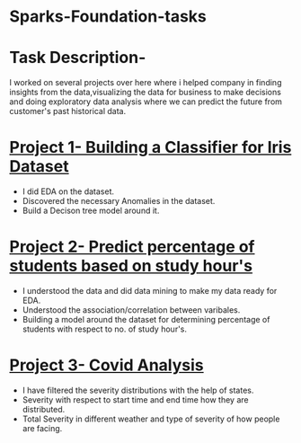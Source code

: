 # Sparks-Foundation-tasks

# Task Description- 
I worked on several projects over here where i helped company in finding insights from the data,visualizing the data for business to make decisions and doing exploratory 
data analysis where we can predict the future from customer's past historical data.

# [Project 1- Building a Classifier for Iris Dataset](https://github.com/anurag879/Sparks-Foundation-tasks/blob/main/Iris_prediction)
* I did EDA on the dataset.
* Discovered the necessary Anomalies in the dataset.
* Build a Decison tree model around it.

# [Project 2- Predict percentage of students based on study hour's](https://github.com/anurag879/Sparks-Foundation-tasks/blob/main/Student_scores_task)
* I understood the data and did data mining to make my data ready for EDA.
* Understood the association/correlation between varibales.
* Building a model around the dataset for determining percentage of students with respect to no. of study hour's.

# [Project 3- Covid Analysis](https://public.tableau.com/profile/anurag.singh5723#!/vizhome/Weather_Events_Analysis_story_updated/Storytelling)
* I have filtered the severity distributions with the help of states.
* Severity with respect to start time and end time how they are distributed.
* Total Severity in different weather and type of severity of how people are facing.
